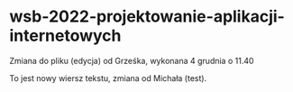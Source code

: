 # wsb-2022-projektowanie-aplikacji-internetowych

Zmiana do pliku (edycja) od Grześka, wykonana 4 grudnia o 11.40

To jest nowy wiersz tekstu, zmiana od Michała (test).
